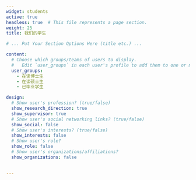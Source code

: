 ```yaml
---
widget: students
active: true
headless: true  # This file represents a page section.
weight: 25
title: 我们的学生

# ... Put Your Section Options Here (title etc.) ...

content:
  # Choose which groups/teams of users to display.
  #   Edit `user_groups` in each user's profile to add them to one or more of these groups.
  user_groups:
    - 在读博士生
    - 在读硕士生
    - 已毕业学生

design:
  # Show user's profession? (true/false)
  show_research_direction: true
  show_supervisor: true
  # Show user's social networking links? (true/false)
  show_social: false
  # Show user's interests? (true/false)
  show_interests: false
  # Show user's role?
  show_role: false
  # Show user's organizations/affiliations?
  show_organizations: false

  
---
```

